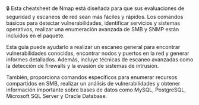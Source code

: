 ​🔒​  Esta cheatsheet de Nmap está diseñada para que sus evaluaciones de seguridad y escaneos de red sean más fáciles y rápidos. Los comandos básicos para detectar vulnerabilidades, identificar servicios y sistemas operativos, realizar una enumeración avanzada de SMB y SNMP están incluidos en el paquete.

Esta guía puede ayudarlo a realizar un escaneo general para encontrar vulnerabilidades conocidas, encontrar nodos y puertos en la red y generar informes detallados. Además, incluye técnicas de escaneo avanzadas como la detección de firewalls y la evasión de sistemas de intrusión.

También, proporciona comandos específicos para enumerar recursos compartidos en SMB, realizar un análisis de vulnerabilidades y obtener información importante sobre bases de datos como MySQL, PostgreSQL, Microsoft SQL Server y Oracle Database.
